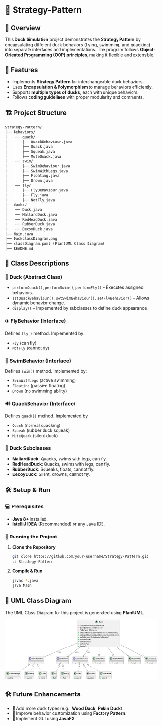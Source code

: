 # 🦆 Strategy-Pattern

## 📌 Overview

This **Duck Simulation** project demonstrates the **Strategy Pattern** by encapsulating different duck behaviors (flying, swimming, and quacking) into separate interfaces and implementations. The program follows **Object-Oriented Programming (OOP) principles**, making it flexible and extensible.

## 🎯 Features

- Implements **Strategy Pattern** for interchangeable duck behaviors.
- Uses **Encapsulation & Polymorphism** to manage behaviors efficiently.
- Supports **multiple types of ducks**, each with unique behaviors.
- Follows **coding guidelines** with proper modularity and comments.

## 🏗️ Project Structure

```
Strategy-Pattern/
│── behaviors/
│   ├── quack/
│   │   ├── QuackBehaviour.java
│   │   ├── Quack.java
│   │   ├── Squeak.java
│   │   ├── MuteQuack.java
│   ├── swim/
│   │   ├── SwimBehaviour.java
│   │   ├── SwimWithLegs.java
│   │   ├── Floating.java
│   │   ├── Drown.java
│   ├── fly/
│   │   ├── FlyBehaviour.java
│   │   ├── Fly.java
│   │   ├── NotFly.java
│── ducks/
│   ├── Duck.java
│   ├── MallardDuck.java
│   ├── RedHeadDuck.java
│   ├── RubberDuck.java
│   ├── DecoyDuck.java
│── Main.java
│── DuckclassDiagram.png
│── classDiagram.puml (PlantUML Class Diagram)
│── README.md
```

## 📜 Class Descriptions

### 🦆 Duck (Abstract Class)

- `performQuack()`, `performSwim()`, `performFly()` – Executes assigned behaviors.
- `setQuackBehaviour()`, `setSwimBehaviour()`, `setFlyBehavior()` – Allows dynamic behavior change.
- `display()` – Implemented by subclasses to define duck appearance.

### ✈️ FlyBehavior (Interface)

Defines `fly()` method. Implemented by:

- `Fly` (can fly)
- `NotFly` (cannot fly)

### 🌊 SwimBehavior (Interface)

Defines `swim()` method. Implemented by:

- `SwimWithLegs` (active swimming)
- `Floating` (passive floating)
- `Drown` (no swimming ability)

### 🔊 QuackBehavior (Interface)

Defines `quack()` method. Implemented by:

- `Quack` (normal quacking)
- `Squeak` (rubber duck squeak)
- `MuteQuack` (silent duck)

### 🦆 Duck Subclasses

- **MallardDuck**: Quacks, swims with legs, can fly.
- **RedHeadDuck**: Quacks, swims with legs, can fly.
- **RubberDuck**: Squeaks, floats, cannot fly.
- **DecoyDuck**: Silent, drowns, cannot fly.

## 🛠️ Setup & Run

### **💻 Prerequisites**

- **Java 8+** installed.
- **IntelliJ IDEA** (Recommended) or any Java IDE.

### **🚀 Running the Project**

1. **Clone the Repository**
   ```sh
   git clone https://github.com/your-username/Strategy-Pattern.git
   cd Strategy-Pattern
   ```
2. **Compile & Run**
   ```sh
   javac *.java
   java Main
   ```

## 📌 UML Class Diagram

The UML Class Diagram for this project is generated using **PlantUML**.

![Duck UML Diagram](DuckclassDiagram.png)


## 🛠️ Future Enhancements

- 🦆 Add more duck types (e.g., **Wood Duck**, **Pekin Duck**).
- 🌟 Improve behavior customization using **Factory Pattern**.
- 🔧 Implement GUI using **JavaFX**.
